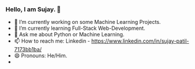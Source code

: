 ### Hello, I am Sujay. 👋

- 🔭 I’m currently working on some Machine Learning Projects.
- 🌱 I’m currently learning Full-Stack Web-Development.
- 💬 Ask me about Python or Machine Learning.
- 📫 How to reach me: Linkedin - https://www.linkedin.com/in/sujay-patil-7173bb1ba/
- 😄 Pronouns: He/Him.
- 

